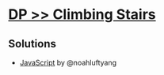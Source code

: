 # [DP >> Climbing Stairs](https://leetcode.com/problems/climbing-stairs/)

## Solutions

- [JavaScript](./solution.js) by @noahluftyang
